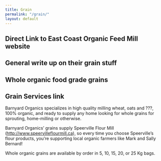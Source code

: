 ```yaml
---
title: Grain
permalink: "/grain/"
layout: default
---
```


## Direct Link to East Coast Organic Feed Mill website
## General write up on their grain stuff
## Whole organic food grade grains
## Grain Services link
Barnyard Organics specializes in high quality milling wheat, oats and ???, 100% organic, and ready to supply any home looking for whole grains for sprouting, home-milling or otherwise.

Barnyard Organics’ grains supply Speerville Flour Mill (http://www.speervilleflourmill.ca), so every time you choose Speerville’s flour products, you’re supporting local organic farmers like Mark and Sally Bernard!

Whole organic grains are available by order in 5, 10, 15, 20, or 25 Kg bags.
